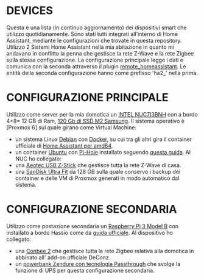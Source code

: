 # DEVICES
Questa è una lista (in continuo aggiornamento) dei dispositivi smart che utilizzo quotidianamente.
Sono stati tutti integrati all'interno di Home Assistant, mediante le configurazioni che trovate in questa repository.
Utilizzo 2 Sistemi Home Assistant nella mia abitazione in quanto mi andavano in conflitto la penna che gestisce la rete Z-Wave e la rete Zigbee sulla stessa configurazione.
La configurazione principale legge i dati e comunica con la seconda attraverso il plugin [remote_homeassistant]. Le entità della seconda configurazione hanno come prefisso 'ha2_' nella prima.

# CONFIGURAZIONE PRINCIPALE
Utilizzo come server per la mia domotica un [INTEL NUC7I3BNH] con a bordo 4+8= 12 GB di Ram, [120 Gb di SSD M2 Samsung].
Il sistema operativo è [Proxmox 6] sul quale girano come Virtual Machine:
 - un sistema Linux [Debian] con [Docker], su cui tra gli altri gira il container ufficiale di [Home Assistant per amd64].
 - un container [Ubuntu] con [Pi-Hole] installato seguendo [questa guida].
 Al NUC ho collegato:
  - una [Aeotec USB Z-Stick] che gestisce tutta la rete Z-Wave di casa.
  - una [SanDisk Ultra Fit] da 128 GB sulla quale conservo i backup dei container e delle VM di Proxmox generati in modo automatico dal sistema.


# CONFIGURAZIONE SECONDARIA
Utilizzo come postazione secondaria un [Raspberry Pi 3 Model B] con installato a bordo Hassio come da [guida ufficiale].
Al dispositivo ho collegato:
 - una [Conbee 2] che gestisce tutta la rete Zigbee relativa alla domotica in abbinato all' add-on ufficiale DeConz.
 - un [powerbank Zendure con tecnologia Passthrough] che svolge la funzione di UPS per questa configurazione secondaria.

[INTEL NUC7I3BNH]: <https://amzn.to/2TTdeDw>
[120 Gb di SSD M2 Samsung]: <https://amzn.to/2HDHZWw>
[Proxmox]: <https://www.proxmox.com/en/>
[Debian]: <https://www.debian.org/>
[Docker]: <https://www.docker.com/>
[Home Assistant per amd64]: <https://diyfuturism.com/index.php/2018/03/20/pi-to-nuc-part-1-migrating-hass-io-to-a-virtual-machine-proxmox-docker/>
[Ubuntu]: <https://www.ubuntu-it.org/>
[Pi-Hole]: <https://pi-hole.net/>
[questa guida]: <https://www.linuxincluded.com/install-pi-hole-on-ubuntu/>
[remote_homeassistant]: <https://github.com/lukas-hetzenecker/home-assistant-remote>
[Raspberry Pi 3 Model B]: <https://amzn.to/2Fvos7u>
[guida ufficiale]: <https://www.home-assistant.io/hassio/installation/>
[Conbee 2]: <https://amzn.to/2QXWJSx>
[powerbank Zendure con tecnologia Passthrough]: <https://amzn.to/2s1vaiw>
[Aeotec USB Z-Stick]: <https://amzn.to/2tzeiAj>
[SanDisk Ultra Fit]: <https://amzn.to/2ukIDmi>
